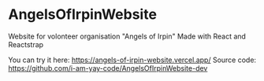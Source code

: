 # AngelsOfIrpinWebsite
Website for volonteer organisation "Angels of Irpin"
Made with React and Reactstrap

You can try it here: https://angels-of-irpin-website.vercel.app/
Source code: https://github.com/i-am-yay-code/AngelsOfIrpinWebsite-dev
